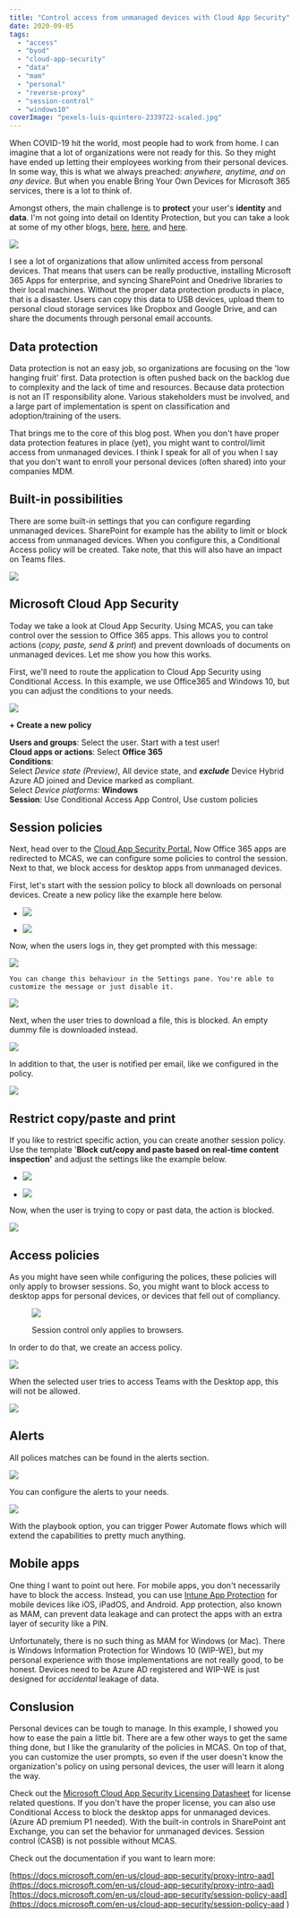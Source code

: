```yaml
---
title: "Control access from unmanaged devices with Cloud App Security"
date: 2020-09-05
tags: 
  - "access"
  - "byod"
  - "cloud-app-security"
  - "data"
  - "mam"
  - "personal"
  - "reverse-proxy"
  - "session-control"
  - "windows10"
coverImage: "pexels-luis-quintero-2339722-scaled.jpg"
---
```


When COVID-19 hit the world, most people had to work from home. I can imagine that a lot of organizations were not ready for this. So they might have ended up letting their employees working from their personal devices. In some way, this is what we always preached: _anywhere, anytime, and on any device._ But when you enable Bring Your Own Devices for Microsoft 365 services, there is a lot to think of.

Amongst others, the main challenge is to **protect** your user's **identity** and **data**. I'm not going into detail on Identity Protection, but you can take a look at some of my other blogs, [here](https://janbakker.tech/close-the-gap-azure-ad-identity-protection-conditional-access/), [here](https://janbakker.tech/microsoft-secure-score-series-11-turn-on-user-risk-policy/), and [here](https://janbakker.tech/microsoft-secure-score-series-06-enable-policy-to-block-legacy-authentication/).

![](/assets/images/pexels-luis-quintero-2339722-scaled.jpg)

I see a lot of organizations that allow unlimited access from personal devices. That means that users can be really productive, installing Microsoft 365 Apps for enterprise, and syncing SharePoint and Onedrive libraries to their local machines. Without the proper data protection products in place, that is a disaster. Users can copy this data to USB devices, upload them to personal cloud storage services like Dropbox and Google Drive, and can share the documents through personal email accounts.

## Data protection

Data protection is not an easy job, so organizations are focusing on the 'low hanging fruit' first. Data protection is often pushed back on the backlog due to complexity and the lack of time and resources. Because data protection is not an IT responsibility alone. Various stakeholders must be involved, and a large part of implementation is spent on classification and adoption/training of the users.

That brings me to the core of this blog post. When you don't have proper data protection features in place (yet), you might want to control/limit access from unmanaged devices. I think I speak for all of you when I say that you don't want to enroll your personal devices (often shared) into your companies MDM.

## Built-in possibilities

There are some built-in settings that you can configure regarding unmanaged devices. SharePoint for example has the ability to limit or block access from unmanaged devices. When you configure this, a Conditional Access policy will be created. Take note, that this will also have an impact on Teams files.

![](/assets/images/image.png)

## Microsoft Cloud App Security

Today we take a look at Cloud App Security. Using MCAS, you can take control over the session to Office 365 apps. This allows you to control actions (_copy, paste, send & print_) and prevent downloads of documents on unmanaged devices. Let me show you how this works.

First, we'll need to route the application to Cloud App Security using Conditional Access. In this example, we use Office365 and Windows 10, but you can adjust the conditions to your needs.

![](/assets/images/762-05-09-2020-745x1024.png)

**\+ Create a new policy**

**Users and groups**: Select the user. Start with a test user!  
**Cloud apps or actions**: Select **Office 365**  
**Conditions**:  
Select _Device state (Preview)_, All device state, and **_exclude_** Device Hybrid Azure AD joined and Device marked as compliant.  
Select _Device platforms_: **Windows**  
**Session**: Use Conditional Access App Control, Use custom policies

## Session policies

Next, head over to the [Cloud App Security Portal.](https://aka.ms/mcasportal) Now Office 365 apps are redirected to MCAS, we can configure some policies to control the session. Next to that, we block access for desktop apps from unmanaged devices.

First, let's start with the session policy to block all downloads on personal devices. Create a new policy like the example here below.

- ![](/assets/images/766-05-09-2020-1024x1020.png)
    
- ![](/assets/images/767-05-09-2020-1024x796.png)
    

Now, when the users logs in, they get prompted with this message:

![](/assets/images/764-05-09-2020.png)

```
You can change this behaviour in the Settings pane. You're able to customize the message or just disable it. 
```

![](/assets/images/image-8.png)

Next, when the user tries to download a file, this is blocked. An empty dummy file is downloaded instead.

![](/assets/images/765-05-09-2020.png)

In addition to that, the user is notified per email, like we configured in the policy.

![](/assets/images/image-2.png)

## Restrict copy/paste and print

If you like to restrict specific action, you can create another session policy. Use the template '**Block cut/copy and paste based on real-time content inspection'** and adjust the settings like the example below.

- ![](/assets/images/769-05-09-2020.png)
    
- ![](/assets/images/770-05-09-2020.png)
    

Now, when the user is trying to copy or past data, the action is blocked.

![](/assets/images/image-3.png)

## Access policies

As you might have seen while configuring the polices, these policies will only apply to browser sessions. So, you might want to block access to desktop apps for personal devices, or devices that fell out of compliancy.

<figure>

![](/assets/images/763-05-09-2020.png)

<figcaption>

Session control only applies to browsers.

</figcaption>

</figure>

In order to do that, we create an access policy.

![](/assets/images/776-05-09-2020.png)

When the selected user tries to access Teams with the Desktop app, this will not be allowed.

![](/assets/images/image-5.png)

## Alerts

All polices matches can be found in the alerts section.

![](/assets/images/image-6-1024x403.png)

You can configure the alerts to your needs.

![](/assets/images/image-7.png)

With the playbook option, you can trigger Power Automate flows which will extend the capabilities to pretty much anything.

## Mobile apps

One thing I want to point out here. For mobile apps, you don't necessarily have to block the access. Instead, you can use [Intune App Protection](https://docs.microsoft.com/en-us/mem/intune/apps/app-protection-policy) for mobile devices like iOS, iPadOS, and Android. App protection, also known as MAM, can prevent data leakage and can protect the apps with an extra layer of security like a PIN.

Unfortunately, there is no such thing as MAM for Windows (or Mac). There is Windows Information Protection for Windows 10 (WIP-WE), but my personal experience with those implementations are not really good, to be honest. Devices need to be Azure AD registered and WIP-WE is just designed for _accidental_ leakage of data.

## Conslusion

Personal devices can be tough to manage. In this example, I showed you how to ease the pain a little bit. There are a few other ways to get the same thing done, but I like the granularity of the policies in MCAS. On top of that, you can customize the user prompts, so even if the user doesn't know the organization's policy on using personal devices, the user will learn it along the way.

Check out the [Microsoft Cloud App Security Licensing Datasheet](https://query.prod.cms.rt.microsoft.com/cms/api/am/binary/RE2NXYO) for license related questions. If you don't have the proper license, you can also use Conditional Access to block the desktop apps for unmanaged devices. (Azure AD premium P1 needed). With the built-in controls in SharePoint ant Exchange, you can set the behavior for unmanaged devices. Session control (CASB) is not possible without MCAS.

Check out the documentation if you want to learn more:

[https://docs.microsoft.com/en-us/cloud-app-security/proxy-intro-aad](https://docs.microsoft.com/en-us/cloud-app-security/proxy-intro-aad)  
[https://docs.microsoft.com/en-us/cloud-app-security/session-policy-aad](https://docs.microsoft.com/en-us/cloud-app-security/session-policy-aad )
